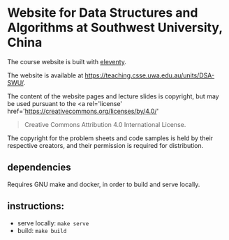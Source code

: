 
# Website for Data Structures and Algorithms at Southwest University, China

The course website is built with [eleventy][eleventy].

The website is available at <https://teaching.csse.uwa.edu.au/units/DSA-SWU/>.

The content of the website pages and lecture slides is copyright, but may be used pursuant to the
<a rel='license'
   href='https://creativecommons.org/licenses/by/4.0/'
>Creative Commons Attribution 4.0 International License</a>.

The copyright for the problem sheets and code samples is held by their respective creators,
and their permission is required for distribution.


[eleventy]: https://www.11ty.dev

## dependencies

Requires GNU make and docker, in order to build and serve locally.


## instructions:

- serve locally: `make serve`
- build: `make build`

